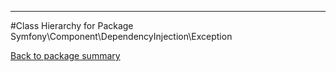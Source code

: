 - - -

#Class Hierarchy for Package Symfony\Component\DependencyInjection\Exception

<div><a href='https://github.com/JeyDotC/Hirudo-docs/blob/master/Symfony/Component/DependencyInjection/Exception/'>Back to package summary</a></div>

